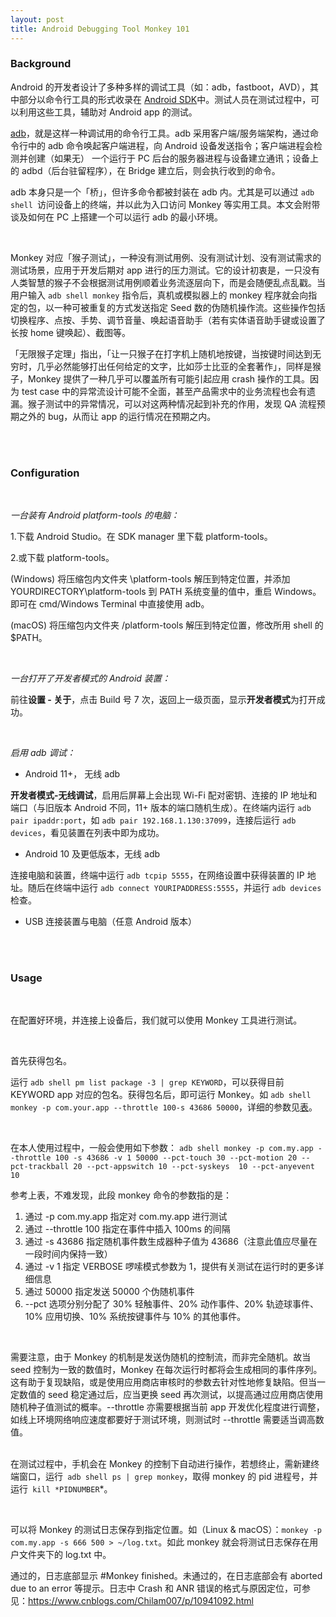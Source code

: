 ```yaml
---
layout: post
title: Android Debugging Tool Monkey 101
---
```




### Background



Android 的开发者设计了多种多样的调试工具（如：adb，fastboot，AVD），其中部分以命令行工具的形式收录在 [Android SDK](https://developer.android.com/studio/releases/platform-tools)中。测试人员在测试过程中，可以利用这些工具，辅助对 Android app 的测试。

[adb](https://developer.android.com/studio/command-line/adb)，就是这样一种调试用的命令行工具。adb 采用客户端/服务端架构，通过命令行中的 adb 命令唤起客户端进程，向 Android 设备发送指令；客户端进程会检测并创建（如果无） 一个运行于 PC 后台的服务器进程与设备建立通讯；设备上的 adbd（后台驻留程序），在 Bridge 建立后，则会执行收到的命令。

adb 本身只是一个「桥」，但许多命令都被封装在 adb 内。尤其是可以通过 `adb shell `访问设备上的终端，并以此为入口访问 Monkey 等实用工具。本文会附带谈及如何在 PC 上搭建一个可以运行 adb 的最小环境。

<br>

<!--excerpt-->

Monkey 对应「猴子测试」，一种没有测试用例、没有测试计划、没有测试需求的测试场景，应用于开发后期对 app 进行的压力测试。它的设计初衷是，一只没有人类智慧的猴子不会根据测试用例顺着业务流逐层向下，而是会随便乱点乱戳。当用户输入 `adb shell monkey` 指令后，真机或模拟器上的 monkey 程序就会向指定的包，以一种可被重复的方式发送指定 Seed 数的伪随机操作流。这些操作包括切换程序、点按、手势、调节音量、唤起语音助手（若有实体语音助手键或设置了长按 home 键唤起）、截图等。

「无限猴子定理」指出，「让一只猴子在打字机上随机地按键，当按键时间达到无穷时，几乎必然能够打出任何给定的文字，比如莎士比亚的全套著作」，同样是猴子，Monkey 提供了一种几乎可以覆盖所有可能引起应用 crash 操作的工具。因为 test case 中的异常流设计可能不全面，甚至产品需求中的业务流程也会有遗漏。猴子测试中的异常情况，可以对这两种情况起到补充的作用，发现 QA 流程预期之外的 bug，从而让 app 的运行情况在预期之内。

<br>

<br>

### Configuration 

<br>

 *一台装有 Android platform-tools 的电脑：*

1.下载 Android Studio。在 SDK manager 里下载 platform-tools。

2.或下载 platform-tools。

(Windows) 将压缩包内文件夹 \platform-tools 解压到特定位置，并添加 YOURDIRECTORY\platform-tools 到 PATH 系统变量的值中，重启 Windows。即可在 cmd/Windows Terminal 中直接使用 adb。

(macOS) 将压缩包内文件夹 /platform-tools 解压到特定位置，修改所用 shell 的 $PATH。

<br>

*一台打开了开发者模式的 Android 装置：*

前往**设置 - 关于**，点击 Build 号 7 次，返回上一级页面，显示**开发者模式**为打开成功。

<br>

*启用 adb 调试：*

- Android 11+， 无线 adb

**开发者模式-无线调试**，启用后屏幕上会出现 Wi-Fi 配对密钥、连接的 IP 地址和端口（与旧版本 Android 不同，11+ 版本的端口随机生成）。在终端内运行 `adb pair ipaddr:port`，如 `adb pair 192.168.1.130:37099`，连接后运行 `adb devices`，看见装置在列表中即为成功。

- Android 10 及更低版本，无线 adb

连接电脑和装置，终端中运行 `adb tcpip 5555`，在网络设置中获得装置的 IP 地址。随后在终端中运行 `adb connect YOURIPADDRESS:5555`，并运行 `adb devices` 检查。

- USB 连接装置与电脑（任意 Android 版本）

<br>

<br>

### Usage

<br>

在配置好环境，并连接上设备后，我们就可以使用 Monkey 工具进行测试。

<br>

首先获得包名。

运行 `adb shell pm list package -3 | grep KEYWORD`，可以获得目前 KEYWORD app 对应的包名。获得包名后，即可运行 Monkey。如 `adb shell monkey -p com.your.app --throttle 100-s 43686 50000`，详细的参数见[表](https://developer.android.com/studio/test/monkey?hl=zh-cn)。

<br>

在本人使用过程中，一般会使用如下参数：
`adb shell monkey -p com.my.app --throttle 100 -s 43686 -v 1 50000 --pct-touch 30 --pct-motion 20 --pct-trackball 20 --pct-appswitch 10 --pct-syskeys  10 --pct-anyevent 10`

参考上表，不难发现，此段 monkey 命令的参数指的是：

1. 通过 -p com.my.app 指定对 com.my.app 进行测试
2. 通过 --throttle 100 指定在事件中插入 100ms 的间隔
3. 通过 -s 43686 指定随机事件数生成器种子值为 43686（注意此值应尽量在一段时间内保持一致）
4. 通过 -v 1 指定 VERBOSE 啰嗦模式参数为 1，提供有关测试在运行时的更多详细信息
5. 通过 50000 指定发送 50000 个伪随机事件
6. --pct 选项分别分配了 30% 轻触事件、20% 动作事件、20% 轨迹球事件、10% 应用切换、10% 系统按键事件与 10% 的其他事件。

<br>

需要注意，由于 Monkey 的机制是发送伪随机的控制流，而非完全随机。故当 seed 控制为一致的数值时，Monkey 在每次运行时都将会生成相同的事件序列。这有助于复现缺陷，或是使用应用商店审核时的参数去针对性地修复缺陷。但当一定数值的 seed 稳定通过后，应当更换 seed 再次测试，以提高通过应用商店使用随机种子值测试的概率。--throttle 亦需要根据当前 app 开发优化程度进行调整，如线上环境网络响应速度都要好于测试环境，则测试时 --throttle 需要适当调高数值。

<br>在测试过程中，手机会在 Monkey 的控制下自动进行操作，若想终止，需新建终端窗口，运行` adb shell ps | grep monkey`，取得 monkey 的 pid 进程号，并运行` kill *PIDNUMBER`*。

<br>

可以将 Monkey 的测试日志保存到指定位置。如（Linux & macOS）：`monkey -p com.my.app -s 666 500 > ~/log.txt`。如此 monkey 就会将测试日志保存在用户文件夹下的 log.txt 中。

通过的，日志底部显示 #Monkey finished。未通过的，在日志底部会有 aborted due to an error 等提示。日志中 Crash 和 ANR 错误的格式与原因定位，可参见：https://www.cnblogs.com/Chilam007/p/10941092.html